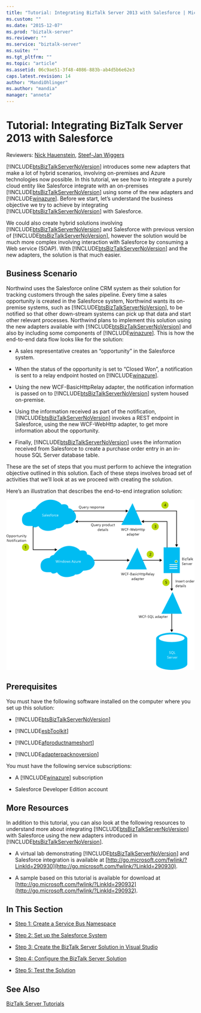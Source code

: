```yaml
---
title: "Tutorial: Integrating BizTalk Server 2013 with Salesforce | Microsoft Docs"
ms.custom: ""
ms.date: "2015-12-07"
ms.prod: "biztalk-server"
ms.reviewer: ""
ms.service: "biztalk-server"
ms.suite: ""
ms.tgt_pltfrm: ""
ms.topic: "article"
ms.assetid: 06c9ae51-3f48-4086-883b-ab4d5b6e62e3
caps.latest.revision: 14
author: "MandiOhlinger"
ms.author: "mandia"
manager: "anneta"
---
```

# Tutorial: Integrating BizTalk Server 2013 with Salesforce
Reviewers: [Nick Hauenstein](http://social.msdn.microsoft.com/profile/nick.hauenstein/), [Steef-Jan Wiggers](http://social.msdn.microsoft.com/profile/steef-jan%20wiggers)  
  
 [!INCLUDE[btsBizTalkServerNoVersion](../includes/btsbiztalkservernoversion-md.md)] introduces some new adapters that make a lot of hybrid scenarios, involving on-premises and Azure technologies now possible. In this tutorial, we see how to integrate a purely cloud entity like Salesforce integrate with an on-premises [!INCLUDE[btsBizTalkServerNoVersion](../includes/btsbiztalkservernoversion-md.md)] using some of the new adapters and [!INCLUDE[winazure](../includes/winazure-md.md)]. Before we start, let’s understand the business objective we try to achieve by integrating [!INCLUDE[btsBizTalkServerNoVersion](../includes/btsbiztalkservernoversion-md.md)] with Salesforce.  
  
 We could also create hybrid solutions involving [!INCLUDE[btsBizTalkServerNoVersion](../includes/btsbiztalkservernoversion-md.md)] and Salesforce with previous version of [!INCLUDE[btsBizTalkServerNoVersion](../includes/btsbiztalkservernoversion-md.md)], however the solution would be much more complex involving interaction with Salesforce by consuming a Web service (SOAP). With [!INCLUDE[btsBizTalkServerNoVersion](../includes/btsbiztalkservernoversion-md.md)] and the new adapters, the solution is that much easier.  
  
## Business Scenario  
 Northwind uses the Salesforce online CRM system as their solution for tracking customers through the sales pipeline. Every time a sales opportunity is created in the Salesforce system, Northwind wants its on-premise systems, such as [!INCLUDE[btsBizTalkServerNoVersion](../includes/btsbiztalkservernoversion-md.md)], to be notified so that other down-stream systems can pick up that data and start other relevant processes. Northwind plans to implement this solution using the new adapters available with [!INCLUDE[btsBizTalkServerNoVersion](../includes/btsbiztalkservernoversion-md.md)] and also by including some components of [!INCLUDE[winazure](../includes/winazure-md.md)]. This is how the end-to-end data flow looks like for the solution:  
  
-   A sales representative creates an “opportunity” in the Salesforce system.  
  
-   When the status of the opportunity is set to “Closed Won”, a notification is sent to a relay endpoint hosted on [!INCLUDE[winazure](../includes/winazure-md.md)].  
  
-   Using the new WCF-BasicHttpRelay adapter, the notification information is passed on to [!INCLUDE[btsBizTalkServerNoVersion](../includes/btsbiztalkservernoversion-md.md)] system housed on-premise.  
  
-   Using the information received as part of the notification, [!INCLUDE[btsBizTalkServerNoVersion](../includes/btsbiztalkservernoversion-md.md)] invokes a REST endpoint in Salesforce, using the new WCF-WebHttp adapter, to get more information about the opportunity.  
  
-   Finally, [!INCLUDE[btsBizTalkServerNoVersion](../includes/btsbiztalkservernoversion-md.md)] uses the information received from Salesforce to create a purchase order entry in an in-house SQL Server database table.  
  
 These are the set of steps that you must perform to achieve the integration objective outlined in this solution. Each of these steps involves broad set of activities that we’ll look at as we proceed with creating the solution.  
  
 Here’s an illustration that describes the end-to-end integration solution:  
  
 ![BizTalk Server and Salesforce integration scenario](../core/media/bts-sf-scenario.gif "BTS_SF_Scenario")  
  
## Prerequisites  
 You must have the following software installed on the computer where you set up this solution:  
  
-   [!INCLUDE[btsBizTalkServerNoVersion](../includes/btsbiztalkservernoversion-md.md)]  
  
-   [!INCLUDE[esbToolkit](../includes/esbtoolkit-md.md)]  
  
-   [!INCLUDE[afproductnameshort](../includes/afproductnameshort-md.md)]  
  
-   [!INCLUDE[adapterpacknoversion](../includes/adapterpacknoversion-md.md)]  
  
 You must have the following service subscriptions:  
  
-   A [!INCLUDE[winazure](../includes/winazure-md.md)] subscription  
  
-   Salesforce Developer Edition account  
  
## More Resources  
 In addition to this tutorial, you can also look at the following resources to understand more about integrating [!INCLUDE[btsBizTalkServerNoVersion](../includes/btsbiztalkservernoversion-md.md)] with Salesforce using the new adapters introduced in [!INCLUDE[btsBizTalkServerNoVersion](../includes/btsbiztalkservernoversion-md.md)].  
  
-   A virtual lab demonstrating [!INCLUDE[btsBizTalkServerNoVersion](../includes/btsbiztalkservernoversion-md.md)] and Salesforce integration is available at [http://go.microsoft.com/fwlink/?LinkId=290930](http://go.microsoft.com/fwlink/?LinkId=290930).  
  
-   A sample based on this tutorial is available for download at [http://go.microsoft.com/fwlink/?LinkId=290932](http://go.microsoft.com/fwlink/?LinkId=290932).  
  
## In This Section  
  
-   [Step 1: Create a Service Bus Namespace](../core/step-1-create-a-service-bus-namespace.md)  
  
-   [Step 2: Set up the Salesforce System](../core/step-2-set-up-the-salesforce-system.md)  
  
-   [Step 3: Create the BizTalk Server Solution in Visual Studio](../core/step-3-create-the-biztalk-server-solution-in-visual-studio.md)  
  
-   [Step 4: Configure the BizTalk Server Solution](../core/step-4-configure-the-biztalk-server-solution.md)  
  
-   [Step 5: Test the Solution](../core/step-5-test-the-solution.md)  
  
## See Also  
 [BizTalk Server Tutorials](../core/biztalk-server-tutorials.md)